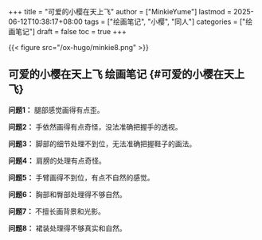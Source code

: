 +++
title = "可爱的小樱在天上飞"
author = ["MinkieYume"]
lastmod = 2025-06-12T10:38:17+08:00
tags = ["绘画笔记", "小樱", "同人"]
categories = ["绘画笔记"]
draft = false
toc = true
+++

{{< figure src="/ox-hugo/minkie8.png" >}}


## 可爱的小樱在天上飞 <span class="tag"><span class="____">绘画笔记</span></span> {#可爱的小樱在天上飞}

****问题1：**** 腿部感觉画得有点歪。

****问题2：**** 手依然画得有点奇怪，没法准确把握手的透视。

****问题3：**** 脚部的细节处理不到位，无法准确把握鞋子的画法。

****问题4：**** 肩膀的处理有点奇怪。

****问题5：**** 手臂画得不到位，有点不自然的感觉。

****问题6：**** 胸部和臀部处理得不够自然。

****问题7：**** 不擅长画背景和光影。

****问题8：**** 裙装处理得不够真实和自然。

